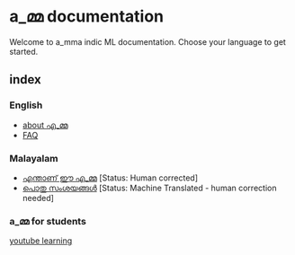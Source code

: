 # a_മ്മ documentation

Welcome to a_mma indic ML documentation. Choose your language to get started. 

## index

### English
* [about എ_മ്മ](https://github.com/a-mma/documentation/blob/master/00_about/about_en.md)
* [FAQ](https://github.com/a-mma/documentation/blob/master/zz_FAQ/FAQ_en.md)


### Malayalam
* [എന്താണ് ഈ എ_മ്മ](https://github.com/a-mma/documentation/blob/master/00_about/about_ml.md)   [Status: Human corrected]
* [പൊതു സംശയങ്ങള്‍](https://github.com/a-mma/documentation/blob/master/zz_FAQ/FAQ_ml.md)   [Status: Machine Translated - human correction needed]

### a_മ്മ for students
[youtube learning](https://www.youtube.com/channel/UCUvH5zy18T4Q1NNDmwKeorQ)